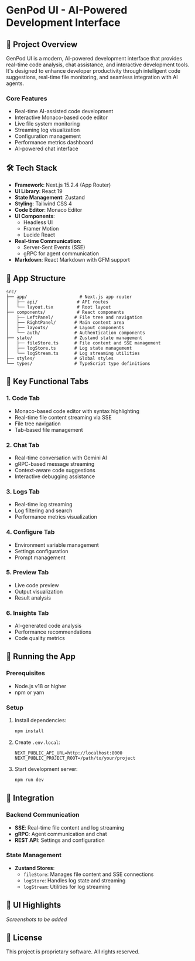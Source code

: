 # GenPod UI - AI-Powered Development Interface

## 📖 Project Overview

GenPod UI is a modern, AI-powered development interface that provides real-time code analysis, chat assistance, and interactive development tools. It's designed to enhance developer productivity through intelligent code suggestions, real-time file monitoring, and seamless integration with AI agents.

### Core Features
- Real-time AI-assisted code development
- Interactive Monaco-based code editor
- Live file system monitoring
- Streaming log visualization
- Configuration management
- Performance metrics dashboard
- AI-powered chat interface

## 🛠️ Tech Stack

- **Framework**: Next.js 15.2.4 (App Router)
- **UI Library**: React 19
- **State Management**: Zustand
- **Styling**: Tailwind CSS 4
- **Code Editor**: Monaco Editor
- **UI Components**:
  - Headless UI
  - Framer Motion
  - Lucide React
- **Real-time Communication**:
  - Server-Sent Events (SSE)
  - gRPC for agent communication
- **Markdown**: React Markdown with GFM support

## 📁 App Structure

```
src/
├── app/                    # Next.js app router
│   ├── api/               # API routes
│   └── layout.tsx         # Root layout
├── components/            # React components
│   ├── LeftPanel/        # File tree and navigation
│   ├── RightPanel/       # Main content area
│   ├── layouts/          # Layout components
│   └── auth/             # Authentication components
├── state/                # Zustand state management
│   ├── fileStore.ts      # File content and SSE management
│   ├── logStore.ts       # Log state management
│   └── logStream.ts      # Log streaming utilities
├── styles/               # Global styles
└── types/                # TypeScript type definitions
```

## 🧩 Key Functional Tabs

### 1. Code Tab
- Monaco-based code editor with syntax highlighting
- Real-time file content streaming via SSE
- File tree navigation
- Tab-based file management

### 2. Chat Tab
- Real-time conversation with Gemini AI
- gRPC-based message streaming
- Context-aware code suggestions
- Interactive debugging assistance

### 3. Logs Tab
- Real-time log streaming
- Log filtering and search
- Performance metrics visualization

### 4. Configure Tab
- Environment variable management
- Settings configuration
- Prompt management

### 5. Preview Tab
- Live code preview
- Output visualization
- Result analysis

### 6. Insights Tab
- AI-generated code analysis
- Performance recommendations
- Code quality metrics

## 🚀 Running the App

### Prerequisites
- Node.js v18 or higher
- npm or yarn

### Setup
1. Install dependencies:
   ```bash
   npm install
   ```

2. Create `.env.local`:
   ```
   NEXT_PUBLIC_API_URL=http://localhost:8000
   NEXT_PUBLIC_PROJECT_ROOT=/path/to/your/project
   ```

3. Start development server:
   ```bash
   npm run dev
   ```

## 🔌 Integration

### Backend Communication
- **SSE**: Real-time file content and log streaming
- **gRPC**: Agent communication and chat
- **REST API**: Settings and configuration

### State Management
- **Zustand Stores**:
  - `fileStore`: Manages file content and SSE connections
  - `logStore`: Handles log state and streaming
  - `logStream`: Utilities for log streaming

## 📸 UI Highlights

*Screenshots to be added*

## 📄 License

This project is proprietary software. All rights reserved.

